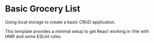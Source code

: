 # Basic Grocery List

Using local storage to create a basic CRUD application.

This template provides a minimal setup to get React working in Vite with HMR and some ESLint rules.
